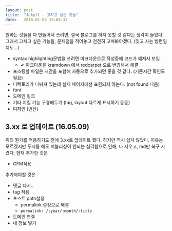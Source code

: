 ```yaml
---
layout: post
title:  "Jekyll - 고치고 싶은 것들"
date:   2016-01-02 15:08:33
---
```

원하는 것들을 다 만들어서 쓰려면, 결국 블로그를 하지 못할 것 같다는 생각이 들었다.
그래서 고치고 싶은 기능들, 문제점을 적어놓고 천천히 고쳐봐야겠다. (잊고 사는 방편일지도...)

- syntax highlighting문법을 쓰려면 마크다운으로 작성중에 코드가 깨져서 보임
  - ✔ 마크다운을 kramdown 에서 redcarpet 으로 변경해서 해결
- 포스팅할 파일은 시간을 포함해 자동으로 추가되면 좋을 것 같다. (기준시간 확인도 필요)
- 디렉토리가 나눠져 있는데 실제 페이지에선 표현되지 않는다. (not found 나옴)
- font
- 도메인 링크
- 기타 지킬 기능 구경해두기 (tag, layout 다르게 표시하기 등등)
- 디자인 (먼산)

## 3.xx 로 업데이트 (16.05.09)

위의 뭔가를 적용하기도 전에 3.xx로 업데이트 했다. 하지만 역시 쉽지 않았다. 이유는 모르겠지만
푸시를 해도 퍼블리싱이 안되는 심각함으로 인해, 다 지우고, md만 복구 시켰다. 현재 추가한 것은

- GFM적용.

추가해야할 것은

- 댓글 다시..
- tag 적용
- 포스트 path설정
  - permalink 설정으로 해결
  - `permalink: /:year/:month/:title`
- 도메인 연결
- 내 정보 넣기
